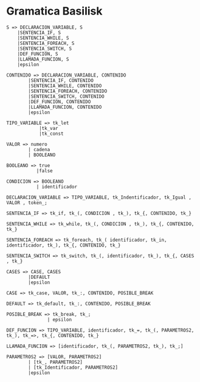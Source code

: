 # Gramatica Basilisk


    S => DECLARACION_VARIABLE, S
        |SENTENCIA_IF, S
        |SENTENCIA_WHILE, S
        |SENTENCIA_FOREACH, S
        |SENTENCIA_SWITCH, S
        |DEF_FUNCION, S
        |LLAMADA_FUNCION, S
        |epsilon

    CONTENIDO => DECLARACION_VARIABLE, CONTENIDO
            |SENTENCIA_IF, CONTENIDO
            |SENTENCIA_WHILE, CONTENIDO
            |SENTENCIA_FOREACH, CONTENIDO
            |SENTENCIA_SWITCH, CONTENIDO
            |DEF_FUNCION, CONTENIDO
            |LLAMADA_FUNCION, CONTENIDO
            |epsilon

    TIPO_VARIABLE => tk_let
                |tk_var
                |tk_const

    VALOR => numero
            | cadena
            | BOOLEANO

    BOOLEANO => true
               |false

    CONDICION => BOOLEANO
               | identificador

    DECLARACION_VARIABLE => TIPO_VARIABLE, tk_Indentificador, tk_Igual , VALOR , token_;

    SENTENCIA_IF => tk_if, tk_(, CONDICION , tk_), tk_{, CONTENIDO, tk_}

    SENTENCIA_WHILE => tk_while, tk_(, CONDICION , tk_), tk_{, CONTENIDO, tk_}

    SENTENCIA_FOREACH => tk_foreach, tk_( identificador, tk_in, identificador, tk_), tk_{, CONTENIDO, tk_}

    SENTENCIA_SWITCH => tk_switch, tk_(, identificador, tk_), tk_{, CASES , tk_}

    CASES => CASE, CASES
            |DEFAULT
            |epsilon

    CASE => tk_case, VALOR, tk_:, CONTENIDO, POSIBLE_BREAK

    DEFAULT => tk_default, tk_:, CONTENIDO, POSIBLE_BREAK

    POSIBLE_BREAK => tk_break, tk_;
                   | epsilon

    DEF_FUNCION => TIPO_VARIABLE, identificador, tk_=, tk_(, PARAMETROS2, tk_), tk_=>, tk_{, CONTENIDO, tk_}

    LLAMADA_FUNCION => [identificador, tk_(, PARAMETROS2, tk_), tk_;]

    PARAMETROS2 => [VALOR, PARAMETROS2]
            | [tk_, PARAMETROS2]
            | [tk_Identificador, PARAMETROS2]
            |epsilon
        
